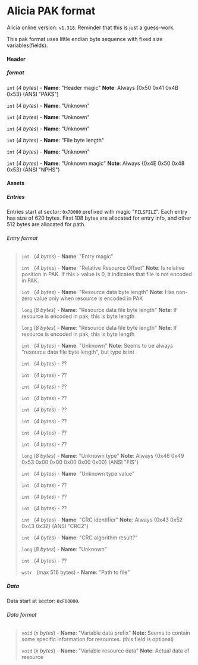 
# Alicia PAK format

Alicia online version: `v1.318`. Reminder that this is just a guess-work. 

This pak format uses little endian byte sequence with fixed size variables(fields).



#### Header
##### format
 `int` (*4 bytes*) - **Name**: "Header magic"  **Note**: Always {0x50 0x41 0x4B 0x53} (ANSI "PAKS")

 `int` (*4 bytes*) - **Name**: "Unknown"

 `int` (*4 bytes*) - **Name**: "Unknown"

 `int` (*4 bytes*) - **Name**: "Unknown"

 `int` (*4 bytes*) - **Name**: "File byte length"

 `int` (*4 bytes*) - **Name**: "Unknown"

 `int` (*4 bytes*) - **Name**: "Unknown magic"  **Note**: Always {0x4E 0x50 0x48 0x53} (ANSI "NPHS")

 
 #### Assets
 ##### Entries
 Entries start at sector: `0x7D000` prefixed with magic "`FILSFILZ`". Each entry has size of 620 bytes. First 108 bytes are allocated for entry info, and other 512 bytes are allocated for path.
 
 ###### Entry format
 >
> `int` &nbsp; (*4 bytes*) - **Name**: "Entry magic" 
> 
> `int`  &nbsp; (*4 bytes*) - **Name**: "Relative Resource Offset" **Note**: Is relative position in PAK. If this > value is 0, it indicates that file is not encoded in PAK.
> 
> `int` &nbsp; (*4 bytes*) - **Name**: "Resource data byte length"       **Note**: Has non-zero value only when resource is encoded in PAK
> 
> `long` (*8 bytes*) - **Name**: "Resource data file byte length"  **Note**: If resource is encoded in pak, this is byte length
> 
> `long` (*8 bytes*) - **Name**: "Resource data file byte length"  **Note**: If resource is encoded in pak, this is byte length
> 
> `int` &nbsp; (*4 bytes*) - **Name**: "Unknown"                         **Note**: Seems to be always "resource data file byte length", but type is int
> 
> `int` &nbsp; (*4 bytes*) - ??
> 
> `int` &nbsp; (*4 bytes*) - ??
> 
> `int` &nbsp; (*4 bytes*) - ??
> 
> `int` &nbsp; (*4 bytes*) - ??
> 
> `int` &nbsp; (*4 bytes*) - ??
> 
> `int` &nbsp; (*4 bytes*) - ??
> 
> `int` &nbsp; (*4 bytes*) - ??
> 
> `int` &nbsp; (*4 bytes*) - ??
> 
> `long` (*8 bytes*) - **Name**: "Unknown type"                   **Note**: Always {0x46 0x49 0x53 0x00 0x00 0x00 0x00 0x00} (ANSI "FIS")
> 
> `int` &nbsp; (*4 bytes*) - **Name**: "Unknown type value"    
> 
> `int` &nbsp; (*4 bytes*) - ??
> 
> `int` &nbsp; (*4 bytes*) - ??
> 
> `int` &nbsp; (*4 bytes*) - ??
> 
> `int` &nbsp; (*4 bytes*) - **Name**: "CRC identifier"                 **Note**: Always {0x43 0x52 0x43 0x32} (ANSI "CRC2")
> 
> `int` &nbsp; (*4 bytes*) - **Name**: "CRC algorithm result?"
> 
> `long` (*8 bytes*) - **Name**: "Unknown"
> 
> `int` &nbsp; (*4 bytes*) - ??
> 
> `wstr` &nbsp; (max 516 bytes) - **Name**: "Path to file"


##### Data
Data start at sector: `0xF00000`.

###### Data format
> `void` (*x bytes*) - **Name**: "Variable data prefix"    **Note**: Seems to contain some specific information for resources. (this field is optional)
> 
> `void` (*x bytes*) - **Name**: "Variable resource data"  **Note**: Actual data of resource
